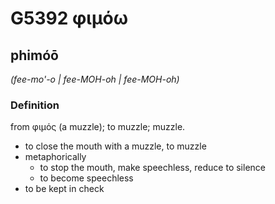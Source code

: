# G5392 φιμόω

## phimóō

_(fee-mo'-o | fee-MOH-oh | fee-MOH-oh)_

### Definition

from φιμός (a muzzle); to muzzle; muzzle.

- to close the mouth with a muzzle, to muzzle
- metaphorically
  - to stop the mouth, make speechless, reduce to silence
  - to become speechless
- to be kept in check

